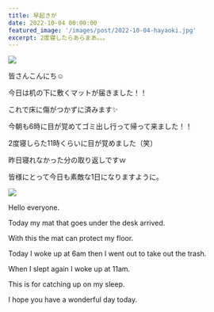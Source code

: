 ```yaml
---
title: 早起きが
date: 2022-10-04 00:00:00
featured_image: '/images/post/2022-10-04-hayaoki.jpg'
excerpt: 2度寝したらあらまあ。。。
---
```


![](https://yutarochan.github.io/yurumina/images/post/2022-10-04-hayaoki.jpg)

皆さんこんにち☺

今日は机の下に敷くマットが届きました！！

これで床に傷がつかずに済みます✨

今朝も6時に目が覚めてゴミ出し行って帰って来ました！！

2度寝しらた11時くらいに目が覚めました（笑）

昨日寝れなかった分の取り返しですｗ

皆様にとって今日も素敵な1日になりますように。

![](https://yutarochan.github.io/yurumina/images/post/2022-10-04-mat.jpg)


Hello everyone.

Today my mat that goes under the desk arrived.

With this the mat can protect my floor.

Today I woke up at 6am then I went out to take out the trash.

When I slept again I woke up at 11am.

This is for catching up on my sleep.

I hope you have a wonderful day today.
